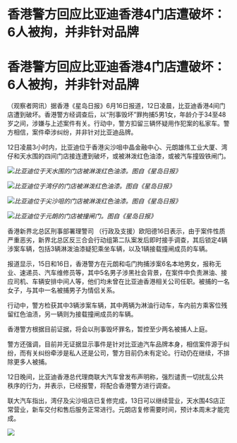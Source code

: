 # 香港警方回应比亚迪香港4门店遭破坏：6人被拘，并非针对品牌

# 香港警方回应比亚迪香港4门店遭破坏：6人被拘，并非针对品牌

（观察者网讯）据香港《星岛日报》6月16日报道，12日凌晨，比亚迪香港4间门店遭到破坏。香港警方经调查后，以“刑事毁坏”罪拘捕5男1女，年龄介于34至48岁之间，涉嫌与上述案件有关。行动中，警方扣留三辆怀疑用作犯案的私家车。警方相信，案件牵涉纠纷，并非针对比亚迪品牌。

12日凌晨3小时内，比亚迪位于香港尖沙咀中晶金融中心、元朗雄伟工业大厦、湾仔和天水围的四间门店接连遭到破坏，或被淋泼红色油漆，或被汽车撞毁铁闸门。

![](https://inews.gtimg.com/newsapp_bt/0/15807209881/1000)_比亚迪位于天水围的门店被淋泼红色油漆。图自《星岛日报》_

![](https://inews.gtimg.com/newsapp_bt/0/15807209882/1000)_比亚迪位于湾仔的门店被淋泼红色油漆。图自《星岛日报》_

![](https://inews.gtimg.com/newsapp_bt/0/15807209884/1000)_比亚迪位于尖沙咀的门店被淋泼红色油漆。图自《星岛日报》_

![](https://inews.gtimg.com/newsapp_bt/0/15807209885/1000)_比亚迪位于元朗的门店被撞闸门。图自《星岛日报》_

香港新界北总区刑事部署理警司
（行政及支援）欧阳德16日表示，由于案件性质严重恶劣，新界北总区反三合会行动组第二队案发后即时接手调查，其后锁定4辆涉案车辆，包括3辆淋泼油漆疑犯乘坐车辆，以及1辆接载撞闸成员的车辆。

报道显示，15日和16日，香港警方在元朗和屯门拘捕涉案6名本地男女，报称无业、速递员、汽车维修员等，其中5名男子涉黑社会背景，在案件中负责淋油、接应司机、车辆安排中间人等，他们均未曾在比亚迪香港相关公司任职。被捕的一名女子，与其中一名被捕男子为情侣关系。

行动中，警方检获其中3辆涉案车辆，其中两辆为淋油行动车，车内前方乘客位残留红色油渍，另一辆则为接载撞闸成员的车辆。

香港警方根据目前证据，将会以刑事毁坏罪名，暂控至少两名被捕人上庭。

警方还强调，目前并无证据显示事件是针对比亚迪汽车品牌本身，相信案件源于纠纷，而有关纠纷牵涉是私人还是公司，警方目前仍未有定论。行动仍在继续，不排除更多人被捕。

12日晚间，比亚迪香港总代理商联大汽车曾发布声明称，强烈谴责一切扰乱公共秩序的行为，并表示，已经报警，将配合香港警方进行调查。

联大汽车指出，湾仔及尖沙咀店已复修完成，13日可以继续营业，天水围4S店正常营业，新车交付和售后服务正常进行。元朗店复修需要时间，预计本周末才能完成。

![](https://inews.gtimg.com/newsapp_bt/0/15807209886/1000)

